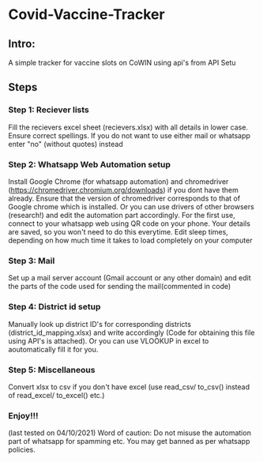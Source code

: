 # Covid-Vaccine-Tracker

## Intro:
A simple tracker for vaccine slots on CoWIN using api's from API Setu
## Steps
### Step 1: Reciever lists
Fill the recievers excel sheet (recievers.xlsx) with all details in lower case. Ensure correct spellings. If you do not want to use either mail or whatsapp enter "no" (without quotes) instead
### Step 2: Whatsapp Web Automation setup
Install Google Chrome (for whatsapp automation) and chromedriver (https://chromedriver.chromium.org/downloads) if you dont have them already. 
Ensure that the version of chromedriver corresponds to that of Google chrome which is installed.
Or you can use drivers of other browsers (research!) and edit the automation part accordingly.
For the first use, connect to your whatsapp web using QR code on your phone. Your details are saved, so you won't need to do this everytime.
Edit sleep times, depending on how much time it takes to load completely on your computer
### Step 3: Mail
Set up a mail server account (Gmail account or any other domain) and edit the parts of the code used for sending the mail(commented in code)
### Step 4: District id setup
Manually look up district ID's for corresponding districts (district_id_mapping.xlsx) and write accordingly (Code for obtaining this file using API's is attached). Or you can use VLOOKUP in excel to aoutomatically fill it for you.
### Step 5: Miscellaneous
Convert xlsx to csv if you don't have excel (use read_csv/ to_csv() instead of read_excel/ to_excel() etc.)
### Enjoy!!!
(last tested on 04/10/2021)
Word of caution: Do not misuse the automation part of whatsapp for spamming etc. You may get banned as per whatsapp policies.
